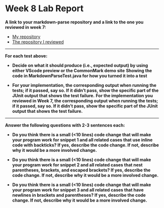 # Week 8 Lab Report

**A link to your markdown-parse repository and a link to the one you reviewed in week 7:**

* [My repository](https://github.com/calistajlee/lab6-markdown-parser)
* [The repository I reviewed](https://github.com/calistajlee/markdown-parse-peer-review)
---

**For each test above:**

* **Decide on what it should produce (i.e., expected output) by using either VScode preview or the CommonMark demo site**
**Showing the code in MarkdownParseTest.java for how you turned it into a test**


* **For your implementation, the corresponding output when running the tests; if it passed, say so. If it didn’t pass, show the specific part of the JUnit output that shows the test failure.**
**For the implementation you reviewed in Week 7, the corresponding output when running the tests; if it passed, say so. If it didn’t pass, show the specific part of the JUnit output that shows the test failure.**



---

**Answer the following questions with 2-3 sentences each:**

* **Do you think there is a small (<10 lines) code change that will make your program work for snippet 1 and all related cases that use inline code with backticks? If yes, describe the code change. If not, describe why it would be a more involved change.**


* **Do you think there is a small (<10 lines) code change that will make your program work for snippet 2 and all related cases that nest parentheses, brackets, and escaped brackets? If yes, describe the code change. If not, describe why it would be a more involved change.**


* **Do you think there is a small (<10 lines) code change that will make your program work for snippet 3 and all related cases that have newlines in brackets and parentheses? If yes, describe the code change. If not, describe why it would be a more involved change.**